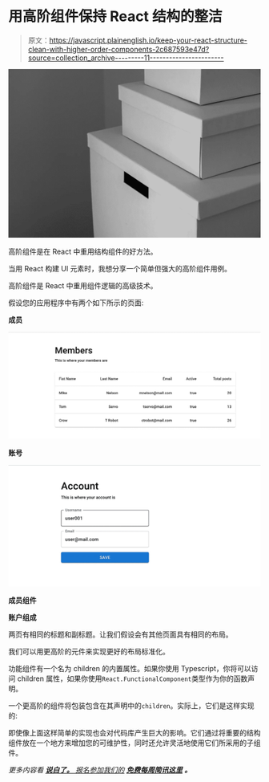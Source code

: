 # 用高阶组件保持 React 结构的整洁

> 原文：<https://javascript.plainenglish.io/keep-your-react-structure-clean-with-higher-order-components-2c687593e47d?source=collection_archive---------11----------------------->

![](img/5fd0ef2aaa838c050786880d7feaf1ed.png)

高阶组件是在 React 中重用结构组件的好方法。

当用 React 构建 UI 元素时，我想分享一个简单但强大的高阶组件用例。

高阶组件是 React 中重用组件逻辑的高级技术。

假设您的应用程序中有两个如下所示的页面:

**成员**

![](img/5f72955a55fbe1d25c46b9bb3f7505d5.png)

**账号**

![](img/d318e53186008145ebfedc6e281f3c03.png)

**成员组件**

**账户组成**

两页有相同的标题和副标题。让我们假设会有其他页面具有相同的布局。

我们可以用更高阶的元件来实现更好的布局标准化。

功能组件有一个名为 children 的内置属性。如果你使用 Typescript，你将可以访问 children 属性，如果你使用`React.FunctionalComponent`类型作为你的函数声明。

一个更高阶的组件将包装包含在其声明中的`children`。实际上，它们是这样实现的:

即使像上面这样简单的实现也会对代码库产生巨大的影响。它们通过将重要的结构组件放在一个地方来增加您的可维护性，同时还允许灵活地使用它们所采用的子组件。

*更多内容看* [***说白了。*** *报名参加我们的*](http://plainenglish.io/) [***免费每周简讯这里***](http://newsletter.plainenglish.io/) ***。***